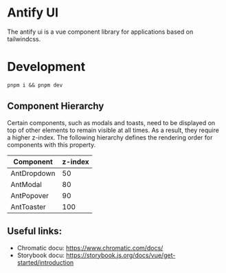 # Antify UI

The antify ui is a vue component library for applications based on tailwindcss.

# Development

```
pnpm i && pnpm dev
```

## Component Hierarchy
Certain components, such as modals and toasts, need to be displayed on top of other elements to remain visible at all times. As a result, they require a higher z-index. The following hierarchy defines the rendering order for components with this property.

| Component   | z-index |
|-------------|---------|
| AntDropdown | 50      |
| AntModal    | 80      |
| AntPopover  | 90      |
| AntToaster  | 100     |




## Useful links:

- Chromatic docu: https://www.chromatic.com/docs/
- Storybook docu: https://storybook.js.org/docs/vue/get-started/introduction
